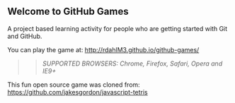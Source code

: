 ## Welcome to GitHub Games

A project based learning activity for people who are getting started with Git and GitHub.

You can play the game at: http://rdahlM3.github.io/github-games/

>> _*SUPPORTED BROWSERS*: Chrome, Firefox, Safari, Opera and IE9+_

This fun open source game was cloned from: https://github.com/jakesgordon/javascript-tetris
